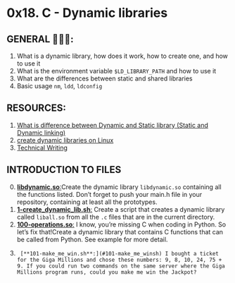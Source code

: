 # 0x18. C - Dynamic libraries

## GENERAL :open_book::open_book::open_book::

 <ol>
	<li>What is a dynamic library, how does it work, how to create one, and how to use it</li>
	<li>What is the environment variable <code>$LD_LIBRARY_PATH</code> and how to use it</li>
	<li>What are the differences between static and shared libraries</li>
	<li>Basic usage <code>nm</code>, <code>ldd</code>, <code>ldconfig</code></li>
</ol>

## RESOURCES:

 <ol>
	<li><a href="/rltoken/FrHmqtTW-frrOt0yf2blOw" title="What is difference between Dynamic and Static library (Static and Dynamic linking)" target="_blank">What is difference between Dynamic and Static library (Static and Dynamic linking)</a> </li>
	<li><a href="/rltoken/Zj0XtgNWUQyEYuABr47p8Q" title="create dynamic libraries on Linux" target="_blank">create dynamic libraries on Linux</a> </li>
	<li><a href="/rltoken/NnmQ5eohod3BpT3r0cFlRA" title="Technical Writing" target="_blank">Technical Writing</a></li>
</ol>

## INTRODUCTION TO FILES 

0.	[**libdynamic.so**:](#libdynamicso)Create the dynamic library <code>libdynamic.so</code> containing all the functions listed. Don’t forget to push your main.h file in your repository, containing at least all the prototypes.
1.	[**1-create_dynamic_lib.sh**:](#1-create_dynamic_libsh) Create a script that creates a dynamic library called <code>liball.so</code> from all the <code>.c</code> files that are in the current directory.
2.	[**100-operations.so**:](#100-operationsso) I know, you’re missing C when coding in Python. So let’s fix that!Create a dynamic library that contains C functions that can be called from Python. See example for more detail.
3.      [**101-make_me_win.sh**:](#101-make_me_winsh) I bought a ticket for the Giga Millions and chose these numbers: 9, 8, 10, 24, 75 + 9. If you could run two commands on the same server where the Giga Millions program runs, could you make me win the Jackpot?
